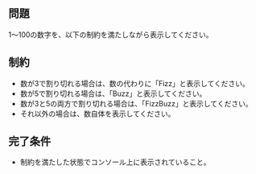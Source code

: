 ## 問題

1～100の数字を、以下の制約を満たしながら表示してください。

## 制約

- 数が3で割り切れる場合は、数の代わりに「Fizz」と表示してください。
- 数が5で割り切れる場合は、「Buzz」と表示してください。
- 数が3と5の両方で割り切れる場合は、「FizzBuzz」と表示してください。
- それ以外の場合は、数自体を表示してください。

## 完了条件

- 制約を満たした状態でコンソール上に表示されていること。
